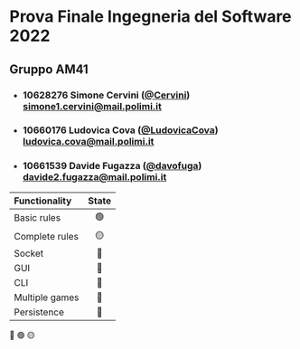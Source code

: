 # Prova Finale Ingegneria del Software 2022
## Gruppo AM41

- ###   10628276   Simone Cervini ([@Cervini](https://github.com/Cervini))<br>simone1.cervini@mail.polimi.it
- ###   10660176    Ludovica Cova ([@LudovicaCova](https://github.com/LudovicaCova))<br>ludovica.cova@mail.polimi.it
- ###   10661539    Davide Fugazza ([@davofuga](https://github.com/davofuga))<br>davide2.fugazza@mail.polimi.it

| Functionality    |                       State                        |
|:-----------------|:--------------------------------------------------:|
| Basic rules      | 🟢 | Testing
| Complete rules   | 🟡 | Implementation
| Socket           | 🔴 |
| GUI              | 🔴 |
| CLI              | 🔴 |
| Multiple games   | 🔴 |
| Persistence      | 🔴 |

🔴
🟢
🟡
